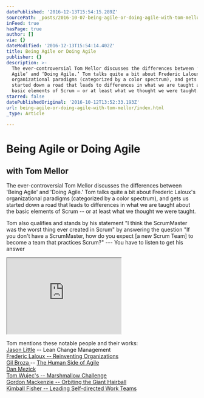 ```yaml
---
datePublished: '2016-12-13T15:54:15.289Z'
sourcePath: _posts/2016-10-07-being-agile-or-doing-agile-with-tom-mellor.md
inFeed: true
hasPage: true
author: []
via: {}
dateModified: '2016-12-13T15:54:14.402Z'
title: Being Agile or Doing Agile
publisher: {}
description: >-
  The ever-controversial Tom Mellor discusses the differences between ‘Being
  Agile’ and ‘Doing Agile.’ Tom talks quite a bit about Frederic Laloux’s
  organizational paradigms (categorized by a color spectrum), and gets us
  started down a road that leads to differences in what we are taught about the
  basic elements of Scrum – or at least what we thought we were taught.
starred: false
datePublishedOriginal: '2016-10-12T13:52:33.193Z'
url: being-agile-or-doing-agile-with-tom-mellor/index.html
_type: Article

---
```

# Being Agile or Doing Agile

## with Tom Mellor

The ever-controversial Tom Mellor discusses the differences between 'Being Agile' and 'Doing Agile.' Tom talks quite a bit about Frederic Laloux's organizational paradigms (categorized by a color spectrum), and gets us started down a road that leads to differences in what we are taught about the basic elements of Scrum -- or at least what we thought we were taught.

Tom also qualifies and stands by his statement "I think the ScrumMaster was the worst thing ever created in Scrum" by answering the question "If you don't have a ScrumMaster, how do you expect \[a new Scrum Team\] to become a team that practices Scrum?" --- You have to listen to get his answer

<iframe src="https://the-grid.github.io/ed-userhtml/?g=eJxlUMtuwzAM-xXDwI6p0mALhqHprwx-qLVQ2QpsB1n29XPaW3ajSIGkdKFbNhFVqRvjpK1kj_lLJUmoVclu0gChRv7oZjYb5hOTLVs6OYmA0aIHnKmIRyAP78PwOY4DBKR7qDD0Pazka4CxoRowIpRqkjfZd5ESgVlqC_qpkKTpS7TJEMOG5ansibsyZ2QxfodJvo1vjlT2yVNGV0kSWOMea7NtbOeMCwg1LwhavapMunXR6llm0ue-f2vHuSzMlO6TTqKVMsyy3hbmJiAmtaJ9UD2yUX6PlPzbKQfmeoHXm69_wvmFWQ" height="200" style=""></iframe>

Tom mentions these notable people and their works:  
[Jason Little][0] -- Lean Change Management  
[Frederic Laloux -- Reinventing Organizations][1]  
[Gil Broza ][2]-- [The Human Side of Agile][3]  
[Dan Mezick][4]  
[Tom Wujec's -- Marshmallow Challenge][5]  
[Gordon Mackenzie -- Orbiting the Giant Hairball][6]  
[Kimball Fisher -- Leading Self-directed Work Teams][7]

[0]: http://www.agilecoach.ca/about/
[1]: http://www.reinventingorganizations.com/
[2]: https://www.linkedin.com/in/gilbroza
[3]: https://books.google.com/books/about/The_Human_Side_of_Agile.html?id=yc9kMwEACAAJ&source=kp_cover&hl=en
[4]: https://www.linkedin.com/in/danielmezick
[5]: http://www.tomwujec.com/design-projects/marshmallow-challenge/
[6]: http://www.amazon.com/Orbiting-Giant-Hairball-Corporate-Surviving/dp/B0041HQN6S/ref=sr_1_2?s=books&ie=UTF8&qid=1458242604&sr=1-2&keywords=orbiting+the+giant+hairball
[7]: http://www.amazon.com/gp/product/B000FA5LQ8/ref=dp-kindle-redirect?ie=UTF8&btkr=1